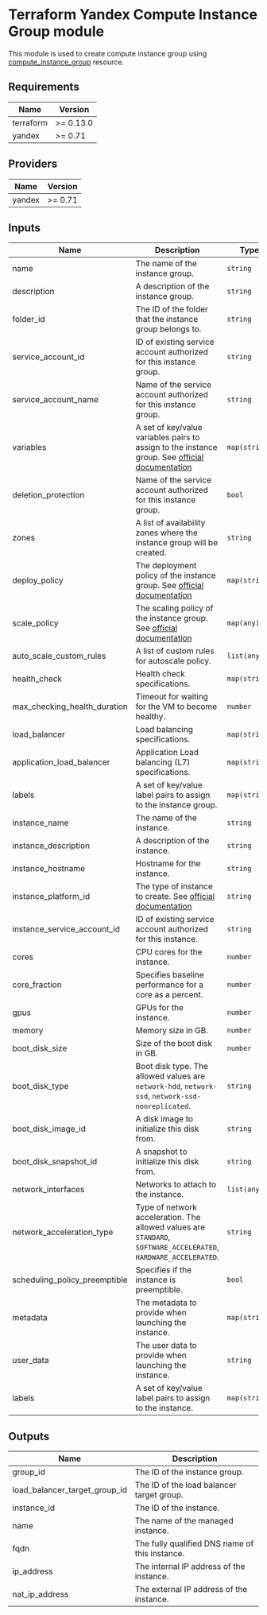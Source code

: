 # Terraform Yandex Compute Instance Group module

This module is used to create compute instance group using [compute_instance_group](https://registry.terraform.io/providers/yandex-cloud/yandex/latest/docs/resources/compute_instance_group) resource.

## Requirements

| Name      | Version   |
|-----------|-----------|
| terraform | >= 0.13.0 |
| yandex    | >= 0.71   |

## Providers

| Name   | Version   |
|--------|-----------|
| yandex | >= 0.71   |

## Inputs

| Name                            | Description                                                                                                                                                                                   | Type           | Default       | Required |
|---------------------------------|-----------------------------------------------------------------------------------------------------------------------------------------------------------------------------------------------|----------------|---------------|:--------:|
| name                            | The name of the instance group.                                                                                                                                                               | `string`       | `null`        | no       |
| description                     | A description of the instance group.                                                                                                                                                          | `string`       | `null`        | no       |
| folder\_id                      | The ID of the folder that the instance group belongs to.                                                                                                                                      | `string`       | `null`        | no       |
| service\_account\_id            | ID of existing service account authorized for this instance group.                                                                                                                            | `string`       | `null`        | no       |
| service\_account\_name          | Name of the service account authorized for this instance group.                                                                                                                               | `string`       | `null`        | no       |
| variables                       | A set of key/value variables pairs to assign to the instance group. See [official documentation](https://cloud.yandex.com/en/docs/compute/concepts/instance-groups/variables-in-the-template) | `map(string)`  | `{}`          | no       |
| deletion\_protection            | Name of the service account authorized for this instance group.                                                                                                                               | `bool`         | `false`       | no       |
| zones                           | A list of availability zones where the instance group will be created.                                                                                                                        | `string`       | `null`        | no       |
| deploy\_policy                  | The deployment policy of the instance group. See [official documentation](https://cloud.yandex.com/en/docs/compute/concepts/instance-groups/policies/deploy-policy)                           | `map(string)`  | `{}`          | no       |
| scale\_policy                   | The scaling policy of the instance group. See [official documentation](https://cloud.yandex.com/en/docs/compute/concepts/instance-groups/policies/scale-policy)                               | `map(any)`     | `{}`          | no       |
| auto\_scale\_custom\_rules      | A list of custom rules for autoscale policy.                                                                                                                                                  | `list(any)`    | `[]`          | no       |
| health\_check                   | Health check specifications.                                                                                                                                                                  | `map(string)`  | `null`        | no       |
| max\_checking\_health\_duration | Timeout for waiting for the VM to become healthy.                                                                                                                                             | `number`       | `null`        | no       |
| load\_balancer                  | Load balancing specifications.                                                                                                                                                                | `map(string)`  | `null`        | no       |
| application\_load\_balancer     | Application Load balancing (L7) specifications.                                                                                                                                               | `map(string)`  | `null`        | no       |
| labels                          | A set of key/value label pairs to assign to the instance group.                                                                                                                               | `map(string)`  | `{}`          | no       |
| instance\_name                  | The name of the instance.                                                                                                                                                                     | `string`       | `null`        | no       |
| instance\_description           | A description of the instance.                                                                                                                                                                | `string`       | `null`        | no       |
| instance\_hostname              | Hostname for the instance.                                                                                                                                                                    | `string`       | `null`        | no       |
| instance\_platform\_id          | The type of instance to create. See [official documentation](https://cloud.yandex.com/en/docs/compute/concepts/vm-platforms)                                                                  | `string`       | `standard-v3` | no       |
| instance\_service\_account\_id  | ID of existing service account authorized for this instance.                                                                                                                                  | `string`       | `null`        | no       |
| cores                           | CPU cores for the instance.                                                                                                                                                                   | `number`       | `2`           | no       |
| core\_fraction                  | Specifies baseline performance for a core as a percent.                                                                                                                                       | `number`       | `100`         | no       |
| gpus                            | GPUs for the instance.                                                                                                                                                                        | `number`       | `null`        | no       |
| memory                          | Memory size in GB.                                                                                                                                                                            | `number`       | `2`           | no       |
| boot\_disk\_size                | Size of the boot disk in GB.                                                                                                                                                                  | `number`       | `10`          | no       |
| boot\_disk\_type                | Boot disk type. The allowed values are `network-hdd`, `network-ssd`, `network-ssd-nonreplicated`.                                                                                             | `string`       | `null`        | no       |
| boot\_disk\_image\_id           | A disk image to initialize this disk from.                                                                                                                                                    | `string`       | `null`        | yes      |
| boot\_disk\_snapshot\_id        | A snapshot to initialize this disk from.                                                                                                                                                      | `string`       | `null`        | no       |
| network\_interfaces             | Networks to attach to the instance.                                                                                                                                                           | `list(any)`    | ``            | yes      |
| network\_acceleration\_type     | Type of network acceleration. The allowed values are `STANDARD`, `SOFTWARE_ACCELERATED`, `HARDWARE_ACCELERATED`.                                                                              | `string`       | `STANDARD`    | no       |
| scheduling\_policy\_preemptible | Specifies if the instance is preemptible.                                                                                                                                                     | `bool`         | `false`       | no       |
| metadata                        | The metadata to provide when launching the instance.                                                                                                                                          | `map(string)`  | `{}`          | no       |
| user\_data                      | The user data to provide when launching the instance.                                                                                                                                         | `string`       | `null`        | no       |
| labels                          | A set of key/value label pairs to assign to the instance.                                                                                                                                     | `map(string)`  | `{}`          | no       |

## Outputs

| Name                              | Description                                    |
|-----------------------------------|------------------------------------------------|
| group\_id                         | The ID of the instance group.                  |
| load\_balancer\_target\_group\_id | The ID of the load balancer target group.      |
| instance\_id                      | The ID of the instance.                        |
| name                              | The name of the managed instance.              |
| fqdn                              | The fully qualified DNS name of this instance. |
| ip\_address                       | The internal IP address of the instance.       |
| nat_ip_address                    | The external IP address of the instance.       |

